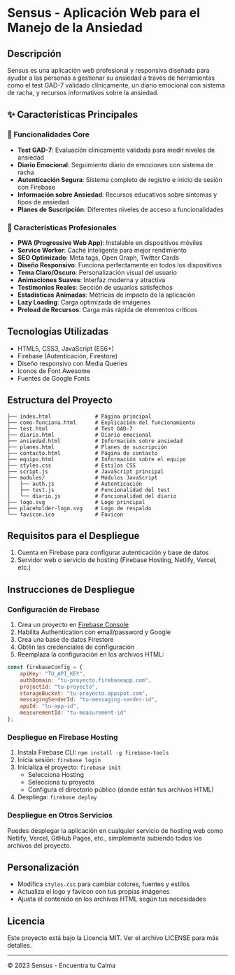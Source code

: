 # Sensus - Aplicación Web para el Manejo de la Ansiedad

## Descripción

Sensus es una aplicación web profesional y responsiva diseñada para ayudar a las personas a gestionar su ansiedad a través de herramientas como el test GAD-7 validado clínicamente, un diario emocional con sistema de racha, y recursos informativos sobre la ansiedad.

## ✨ Características Principales

### 🎯 Funcionalidades Core
- **Test GAD-7**: Evaluación clínicamente validada para medir niveles de ansiedad
- **Diario Emocional**: Seguimiento diario de emociones con sistema de racha
- **Autenticación Segura**: Sistema completo de registro e inicio de sesión con Firebase
- **Información sobre Ansiedad**: Recursos educativos sobre síntomas y tipos de ansiedad
- **Planes de Suscripción**: Diferentes niveles de acceso a funcionalidades

### 🚀 Características Profesionales
- **PWA (Progressive Web App)**: Instalable en dispositivos móviles
- **Service Worker**: Caché inteligente para mejor rendimiento
- **SEO Optimizado**: Meta tags, Open Graph, Twitter Cards
- **Diseño Responsivo**: Funciona perfectamente en todos los dispositivos
- **Tema Claro/Oscuro**: Personalización visual del usuario
- **Animaciones Suaves**: Interfaz moderna y atractiva
- **Testimonios Reales**: Sección de usuarios satisfechos
- **Estadísticas Animadas**: Métricas de impacto de la aplicación
- **Lazy Loading**: Carga optimizada de imágenes
- **Preload de Recursos**: Carga más rápida de elementos críticos

## Tecnologías Utilizadas

- HTML5, CSS3, JavaScript (ES6+)
- Firebase (Autenticación, Firestore)
- Diseño responsivo con Media Queries
- Iconos de Font Awesome
- Fuentes de Google Fonts

## Estructura del Proyecto

```
├── index.html              # Página principal
├── como-funciona.html      # Explicación del funcionamiento
├── test.html               # Test GAD-7
├── diario.html             # Diario emocional
├── ansiedad.html           # Información sobre ansiedad
├── planes.html             # Planes de suscripción
├── contacto.html           # Página de contacto
├── equipo.html             # Información sobre el equipo
├── styles.css              # Estilos CSS
├── script.js               # JavaScript principal
├── modules/                # Módulos JavaScript
│   ├── auth.js             # Autenticación
│   ├── test.js             # Funcionalidad del test
│   └── diario.js           # Funcionalidad del diario
├── logo.svg                # Logo principal
├── placeholder-logo.svg    # Logo de respaldo
└── favicon.ico             # Favicon
```

## Requisitos para el Despliegue

1. Cuenta en Firebase para configurar autenticación y base de datos
2. Servidor web o servicio de hosting (Firebase Hosting, Netlify, Vercel, etc.)

## Instrucciones de Despliegue

### Configuración de Firebase

1. Crea un proyecto en [Firebase Console](https://console.firebase.google.com/)
2. Habilita Authentication con email/password y Google
3. Crea una base de datos Firestore
4. Obtén las credenciales de configuración
5. Reemplaza la configuración en los archivos HTML:

```javascript
const firebaseConfig = {
    apiKey: "TU_API_KEY",
    authDomain: "tu-proyecto.firebaseapp.com",
    projectId: "tu-proyecto",
    storageBucket: "tu-proyecto.appspot.com",
    messagingSenderId: "tu-messaging-sender-id",
    appId: "tu-app-id",
    measurementId: "tu-measurement-id"
};
```

### Despliegue en Firebase Hosting

1. Instala Firebase CLI: `npm install -g firebase-tools`
2. Inicia sesión: `firebase login`
3. Inicializa el proyecto: `firebase init`
   - Selecciona Hosting
   - Selecciona tu proyecto
   - Configura el directorio público (donde están tus archivos HTML)
4. Despliega: `firebase deploy`

### Despliegue en Otros Servicios

Puedes desplegar la aplicación en cualquier servicio de hosting web como Netlify, Vercel, GitHub Pages, etc., simplemente subiendo todos los archivos del proyecto.

## Personalización

- Modifica `styles.css` para cambiar colores, fuentes y estilos
- Actualiza el logo y favicon con tus propias imágenes
- Ajusta el contenido en los archivos HTML según tus necesidades

## Licencia

Este proyecto está bajo la Licencia MIT. Ver el archivo LICENSE para más detalles.

---

© 2023 Sensus - Encuentra tu Calma
